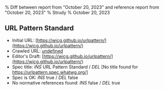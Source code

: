 % Diff between report from "October 20, 2023" and reference report from "October 20, 2023"
% Strudy
% October 20, 2023

## URL Pattern Standard

- Initial URL: [https://wicg.github.io/urlpattern/](https://wicg.github.io/urlpattern/)
- Crawled URL: [undefined](undefined)
- Editor's Draft: [https://wicg.github.io/urlpattern/](https://wicg.github.io/urlpattern/)
- Spec title: *INS* URL Pattern Standard / *DEL* [No title found for https://urlpattern.spec.whatwg.org/]
- Spec is OK: *INS* true / *DEL* false
- No normative references found: *INS* false / *DEL* true



